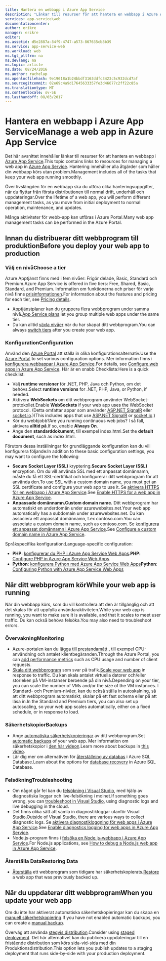 ```yaml
---
title: Hantera en webbapp i Azure App Service
description: "Länkar till resurser för att hantera en webbapp i Azure App Service."
services: app-service\web
documentationcenter: 
author: erikre
manager: erikre
editor: 
ms.assetid: d5e2887a-84f9-4747-a573-867635cb8b39
ms.service: app-service-web
ms.workload: web
ms.tgt_pltfrm: na
ms.devlang: na
ms.topic: article
ms.date: 08/24/2016
ms.author: rachelap
ms.openlocfilehash: 9e19618a1b24bbdf3163ddfc3423c5c932dcd7af
ms.sourcegitcommit: 02e69c4a9d17645633357fe3d46677c2ff22c85a
ms.translationtype: MT
ms.contentlocale: sv-SE
ms.lasthandoff: 08/03/2017
---
```

# <a name="manage-a-web-app-in-azure-app-service"></a><span data-ttu-id="ef66c-103">Hantera en webbapp i Azure App Service</span><span class="sxs-lookup"><span data-stu-id="ef66c-103">Manage a web app in Azure App Service</span></span>
<span data-ttu-id="ef66c-104">Det här avsnittet innehåller länkar till resurser för att hantera en webbapp i [Azure App Service](http://go.microsoft.com/fwlink/?LinkId=529714).</span><span class="sxs-lookup"><span data-stu-id="ef66c-104">This topic contains links to resources for managing a web app in [Azure App Service](http://go.microsoft.com/fwlink/?LinkId=529714).</span></span> <span data-ttu-id="ef66c-105">Hantering innehåller alla åtgärder som håller din webbapp körs utan problem.</span><span class="sxs-lookup"><span data-stu-id="ef66c-105">Management includes all of the tasks that keep your web app running smoothly.</span></span> 

<span data-ttu-id="ef66c-106">Över livslängden för en webbapp ska du utföra olika hanteringsuppgifter, när du flyttar från första distributionen till normal drift, underhåll och uppdateringar.</span><span class="sxs-lookup"><span data-stu-id="ef66c-106">Over the lifetime of a web app, you will perform different management tasks, as you move from initial deployment to normal operation, maintenance, and updates.</span></span>

<span data-ttu-id="ef66c-107">Många aktiviteter för webb-app kan utföras i Azure Portal.</span><span class="sxs-lookup"><span data-stu-id="ef66c-107">Many web app management tasks can be performed in the Azure Portal.</span></span>

## <a name="before-you-deploy-your-web-app-to-production"></a><span data-ttu-id="ef66c-108">Innan du distribuerar ditt webbprogram till produktion</span><span class="sxs-lookup"><span data-stu-id="ef66c-108">Before you deploy your web app to production</span></span>
### <a name="choose-a-tier"></a><span data-ttu-id="ef66c-109">Välj en nivå</span><span class="sxs-lookup"><span data-stu-id="ef66c-109">Choose a tier</span></span>
<span data-ttu-id="ef66c-110">Azure Apptjänst finns med i fem nivåer: Frigör delade, Basic, Standard och Premium.</span><span class="sxs-lookup"><span data-stu-id="ef66c-110">Azure App Service is offered in five tiers: Free, Shared, Basic, Standard, and Premium.</span></span> <span data-ttu-id="ef66c-111">Information om funktionerna och priser för varje nivå finns [prisinformationen](https://azure.microsoft.com/pricing/details/app-service/).</span><span class="sxs-lookup"><span data-stu-id="ef66c-111">For information about the features and pricing for each tier, see [Pricing details](https://azure.microsoft.com/pricing/details/app-service/).</span></span> 

* <span data-ttu-id="ef66c-112">[Apptjänstplaner](../app-service/azure-web-sites-web-hosting-plans-in-depth-overview.md) kan du gruppera flera webbprogram under samma nivå.</span><span class="sxs-lookup"><span data-stu-id="ef66c-112">[App Service plans](../app-service/azure-web-sites-web-hosting-plans-in-depth-overview.md) let you group multiple web apps under the same tier.</span></span>
* <span data-ttu-id="ef66c-113">Du kan alltid [växla nivåer](web-sites-scale.md) när du har skapat ditt webbprogram.</span><span class="sxs-lookup"><span data-stu-id="ef66c-113">You can always [switch tiers](web-sites-scale.md) after you create your web app.</span></span>

### <a name="configuration"></a><span data-ttu-id="ef66c-114">Konfiguration</span><span class="sxs-lookup"><span data-stu-id="ef66c-114">Configuration</span></span>
<span data-ttu-id="ef66c-115">Använd den [Azure Portal](https://portal.azure.com/) att ställa in olika konfigurationsalternativ.</span><span class="sxs-lookup"><span data-stu-id="ef66c-115">Use the [Azure Portal](https://portal.azure.com/) to set various configuration options.</span></span> <span data-ttu-id="ef66c-116">Mer information finns i [konfigurera webbappar i Azure App Service](web-sites-configure.md).</span><span class="sxs-lookup"><span data-stu-id="ef66c-116">For details, see [Configure web apps in Azure App Service](web-sites-configure.md).</span></span> <span data-ttu-id="ef66c-117">Här är en snabb Checklista:</span><span class="sxs-lookup"><span data-stu-id="ef66c-117">Here is a quick checklist:</span></span>

* <span data-ttu-id="ef66c-118">Välj **runtime versioner** för .NET, PHP, Java och Python, om det behövs.</span><span class="sxs-lookup"><span data-stu-id="ef66c-118">Select **runtime versions** for .NET, PHP, Java, or Python, if needed.</span></span>
* <span data-ttu-id="ef66c-119">Aktivera **WebSockets** om ditt webbprogram använder WebSocket-protokollet.</span><span class="sxs-lookup"><span data-stu-id="ef66c-119">Enable **WebSockets** if your web app uses the WebSocket protocol.</span></span> <span data-ttu-id="ef66c-120">(Detta omfattar appar som använder [ASP.NET SignalR](http://www.asp.net/signalr) eller [socket.io](web-sites-nodejs-chat-app-socketio.md).)</span><span class="sxs-lookup"><span data-stu-id="ef66c-120">(This includes apps that use [ASP.NET SignalR](http://www.asp.net/signalr) or [socket.io](web-sites-nodejs-chat-app-socketio.md).)</span></span>
* <span data-ttu-id="ef66c-121">Kör du webbjobb?</span><span class="sxs-lookup"><span data-stu-id="ef66c-121">Are you running continuous web jobs?</span></span> <span data-ttu-id="ef66c-122">I så fall, aktivera **alltid på**.</span><span class="sxs-lookup"><span data-stu-id="ef66c-122">If so, enable **Always On**.</span></span>
* <span data-ttu-id="ef66c-123">Ange den **standarddokument**, till exempel index.html.</span><span class="sxs-lookup"><span data-stu-id="ef66c-123">Set the **default document**, such as index.html.</span></span>

<span data-ttu-id="ef66c-124">Förutom dessa inställningar för grundläggande konfiguration kan du vill konfigurera följande:</span><span class="sxs-lookup"><span data-stu-id="ef66c-124">In addition to these basic configuration settings, you may want to configure the following:</span></span>

* <span data-ttu-id="ef66c-125">**Secure Socket Layer (SSL)** kryptering.</span><span class="sxs-lookup"><span data-stu-id="ef66c-125">**Secure Socket Layer (SSL)** encryption.</span></span> <span data-ttu-id="ef66c-126">Om du vill använda SSL med ett anpassat domännamn, måste du få ett SSL-certifikat och konfigurerar ditt webbprogram för att använda den.</span><span class="sxs-lookup"><span data-stu-id="ef66c-126">To use SSL with a custom domain name, you must get an SSL certificate and configure your web app to use it.</span></span> <span data-ttu-id="ef66c-127">Se [aktivera HTTPS för en webbapp i Azure App Service](app-service-web-tutorial-custom-ssl.md).</span><span class="sxs-lookup"><span data-stu-id="ef66c-127">See [Enable HTTPS for a web app in Azure App Service](app-service-web-tutorial-custom-ssl.md).</span></span>
* <span data-ttu-id="ef66c-128">**Anpassade domännamn.**</span><span class="sxs-lookup"><span data-stu-id="ef66c-128">**Custom domain name.**</span></span> <span data-ttu-id="ef66c-129">Ditt webbprogram har automatiskt en underdomän under azurewebsites.net.</span><span class="sxs-lookup"><span data-stu-id="ef66c-129">Your web app automatically has a subdomain under azurewebsites.net.</span></span> <span data-ttu-id="ef66c-130">Du kan associera ett anpassat domännamn, t.ex contoso.com.</span><span class="sxs-lookup"><span data-stu-id="ef66c-130">You can associate a custom domain name, such as contoso.com.</span></span> <span data-ttu-id="ef66c-131">Se [konfigurera ett anpassat domännamn i Azure App Service](app-service-web-tutorial-custom-domain.md).</span><span class="sxs-lookup"><span data-stu-id="ef66c-131">See [Configure a custom domain name in Azure App Service](app-service-web-tutorial-custom-domain.md).</span></span>

<span data-ttu-id="ef66c-132">Språkspecifika konfiguration:</span><span class="sxs-lookup"><span data-stu-id="ef66c-132">Language-specific configuration:</span></span>

* <span data-ttu-id="ef66c-133">**PHP**: [konfigurerar du PHP i Azure App Service Web Apps](web-sites-php-configure.md).</span><span class="sxs-lookup"><span data-stu-id="ef66c-133">**PHP**: [Configure PHP in Azure App Service Web Apps](web-sites-php-configure.md).</span></span>
* <span data-ttu-id="ef66c-134">**Python**: [konfigurera Python med Azure App Service Web Apps](web-sites-python-configure.md)</span><span class="sxs-lookup"><span data-stu-id="ef66c-134">**Python**: [Configuring Python with Azure App Service Web Apps](web-sites-python-configure.md)</span></span>

## <a name="while-your-web-app-is-running"></a><span data-ttu-id="ef66c-135">När ditt webbprogram kör</span><span class="sxs-lookup"><span data-stu-id="ef66c-135">While your web app is running</span></span>
<span data-ttu-id="ef66c-136">När din webbapp körs, som du vill kontrollera att den är tillgänglig och att det skalas för att uppfylla användaraktiviteten.</span><span class="sxs-lookup"><span data-stu-id="ef66c-136">While your web app is running, you want to make sure it is available, and that it scales to meet user traffic.</span></span> <span data-ttu-id="ef66c-137">Du kan också behöva felsöka.</span><span class="sxs-lookup"><span data-stu-id="ef66c-137">You may also need to troubleshoot errors.</span></span>

### <a name="monitoring"></a><span data-ttu-id="ef66c-138">Övervakning</span><span class="sxs-lookup"><span data-stu-id="ef66c-138">Monitoring</span></span>
* <span data-ttu-id="ef66c-139">Azure-portalen kan du [lägga till prestandamått](web-sites-monitor.md) , till exempel CPU-användning och antalet klientbegäranden.</span><span class="sxs-lookup"><span data-stu-id="ef66c-139">Through the Azure Portal, you can [add performance metrics](web-sites-monitor.md) such as CPU usage and number of client requests.</span></span>
* <span data-ttu-id="ef66c-140">[Skala ditt webbprogram](web-sites-scale.md) som svar på trafik.</span><span class="sxs-lookup"><span data-stu-id="ef66c-140">[Scale your web app](web-sites-scale.md) in response to traffic.</span></span> <span data-ttu-id="ef66c-141">Du kan skala antalet virtuella datorer och/eller storleken på VM-instanser beroende på din nivå.</span><span class="sxs-lookup"><span data-stu-id="ef66c-141">Depending on your tier, you can scale the number of VMs and/or the size of the VM instances.</span></span> <span data-ttu-id="ef66c-142">I Standard- och Premium-nivåer, kan du också ställa in autoskalning, så att ditt webbprogram automatiskt, skalar på ett fast schema eller på att läsa in.</span><span class="sxs-lookup"><span data-stu-id="ef66c-142">In the Standard and Premium tiers, you can also set up autoscaling, so your web app scales automatically, either on a fixed schedule, or in response to load.</span></span>  

### <a name="backups"></a><span data-ttu-id="ef66c-143">Säkerhetskopior</span><span class="sxs-lookup"><span data-stu-id="ef66c-143">Backups</span></span>
* <span data-ttu-id="ef66c-144">Ange [automatiska säkerhetskopieringar](web-sites-backup.md) av ditt webbprogram.</span><span class="sxs-lookup"><span data-stu-id="ef66c-144">Set [automatic backups](web-sites-backup.md) of your web app.</span></span> <span data-ttu-id="ef66c-145">Mer information om säkerhetskopior i [den här videon](https://azure.microsoft.com/documentation/videos/azure-websites-automatic-and-easy-backup/).</span><span class="sxs-lookup"><span data-stu-id="ef66c-145">Learn more about backups in [this video](https://azure.microsoft.com/documentation/videos/azure-websites-automatic-and-easy-backup/).</span></span>
* <span data-ttu-id="ef66c-146">Lär dig mer om alternativen för [återställning av databas](../sql-database/sql-database-business-continuity.md) i Azure SQL Database.</span><span class="sxs-lookup"><span data-stu-id="ef66c-146">Learn about the options for [database recovery](../sql-database/sql-database-business-continuity.md) in Azure SQL Database.</span></span>

### <a name="troubleshooting"></a><span data-ttu-id="ef66c-147">Felsökning</span><span class="sxs-lookup"><span data-stu-id="ef66c-147">Troubleshooting</span></span>
* <span data-ttu-id="ef66c-148">Om något går fel kan du [felsökning i Visual Studio](web-sites-dotnet-troubleshoot-visual-studio.md#remotedebug), med hjälp av diagnostiska loggar och live-felsökning i molnet.</span><span class="sxs-lookup"><span data-stu-id="ef66c-148">If something goes wrong, you can [troubleshoot in Visual Studio](web-sites-dotnet-troubleshoot-visual-studio.md#remotedebug), using diagnostic logs and live debugging in the cloud.</span></span> 
* <span data-ttu-id="ef66c-149">Det finns olika sätt att samla in diagnostikloggar utanför Visual Studio.</span><span class="sxs-lookup"><span data-stu-id="ef66c-149">Outside of Visual Studio, there are various ways to collect diagnostic logs.</span></span> <span data-ttu-id="ef66c-150">Se [aktivera diagnostikloggning för web apps i Azure App Service](web-sites-enable-diagnostic-log.md).</span><span class="sxs-lookup"><span data-stu-id="ef66c-150">See [Enable diagnostics logging for web apps in Azure App Service](web-sites-enable-diagnostic-log.md).</span></span>
* <span data-ttu-id="ef66c-151">Node.js-program finns i [felsöka en Node.js-webbapp i Azure App Service](web-sites-nodejs-debug.md).</span><span class="sxs-lookup"><span data-stu-id="ef66c-151">For Node.js applications, see [How to debug a Node.js web app in Azure App Service](web-sites-nodejs-debug.md).</span></span>

### <a name="restoring-data"></a><span data-ttu-id="ef66c-152">Återställa Data</span><span class="sxs-lookup"><span data-stu-id="ef66c-152">Restoring Data</span></span>
* <span data-ttu-id="ef66c-153">[Återställa](web-sites-restore.md) ett webbprogram som tidigare har säkerhetskopierats.</span><span class="sxs-lookup"><span data-stu-id="ef66c-153">[Restore](web-sites-restore.md) a web app that was previously backed up.</span></span>

## <a name="when-you-update-your-web-app"></a><span data-ttu-id="ef66c-154">När du uppdaterar ditt webbprogram</span><span class="sxs-lookup"><span data-stu-id="ef66c-154">When you update your web app</span></span>
<span data-ttu-id="ef66c-155">Om du inte har aktiverat automatiska säkerhetskopieringar kan du skapa en [manuell säkerhetskopiering](web-sites-backup.md).</span><span class="sxs-lookup"><span data-stu-id="ef66c-155">If you have not enabled automatic backups, you can create a [manual backup](web-sites-backup.md).</span></span>

<span data-ttu-id="ef66c-156">Överväg att använda [stegvis distribution](web-sites-staged-publishing.md).</span><span class="sxs-lookup"><span data-stu-id="ef66c-156">Consider using [staged deployment](web-sites-staged-publishing.md).</span></span> <span data-ttu-id="ef66c-157">Det här alternativet kan du publicera uppdateringar till en fristående distribution som körs sida-vid-sida med din Produktionsdistribution.</span><span class="sxs-lookup"><span data-stu-id="ef66c-157">This option lets you publish updates to a staging deployment that runs side-by-side with your production deployment.</span></span> 


<!-- Anchors. -->

[Before you deploy your site to production]: #before-you-deploy-your-site-to-production
[While your website is running]: #while-your-website-is-running
[When you update your website]: #when-you-update-your-website


